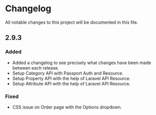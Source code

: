 # Changelog
All notable changes to this project will be documented in this file.

## 2.9.3
### Added
- Added a changelog to see precisely what changes have been made between each release.
- Setup Category API with Passport Auth and Resource.
- Setup Property API with the help of Laravel API Resource.
- Setup Attribute API with the help of Laravel API Resource.

### Fixed
- CSS issue on Order page with the Options dropdown.
